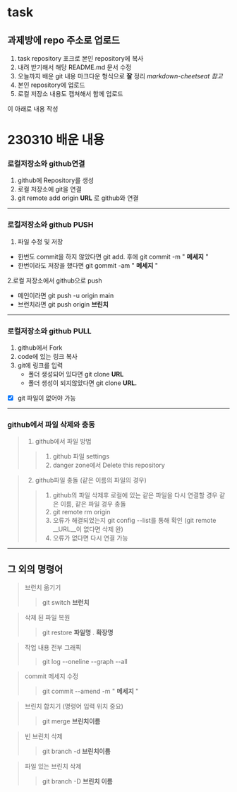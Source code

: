 # task

## 과제방에 repo 주소로 업로드

1. task repository 포크로 본인 repository에 복사
2. 내려 받기해서 해당 README.md 문서 수정
3. 오늘까지 배운 git 내용 마크다운 형식으로 __잘__ 정리
  _markdown-cheetseat 참고_
4. 본인 repository에 업로드
5. 로컬 저장소 내용도 캡쳐해서 함께 업로드

이 아래로 내용 작성


# 230310 배운 내용 #


### 로컬저장소와 github연결 ###

1. github에 Repository를 생성
2. 로컬 저장소에 git을 연결
3. git remote add origin __URL__ 로 github와 연결

  - - - -

### 로컬저장소와 github   __PUSH__ ###

1. 파일 수정 및 저장
 * 한번도 commit을 하지 않았다면 git add. 후에 git commit -m " __메세지__ "
 * 한번이라도 저장을 했다면 git gommit -am " __메세지__ "

2.로컬 저장소에서 github으로 push
 * 메인이라면 git push -u origin main
 * 브런치라면 git push origin __브린치__

  - - - -

### 로컬저장소와 github   __PULL__ ###

1. github에서 Fork
2. code에 있는 링크 복사
3. git에 링크를 입력
     * 폴더 생성되어 있다면 git clone __URL__
     * 폴더 생성이 되지않았다면 git clone __URL.__
 - [x] git 파일이 없어야 가능

  - - - -

### github에서 파일 삭제와 충동 ###

  > 1. github에서 파일 방법
  >> 1. github 파일 settings
  >> 2. danger zone에서 Delete this repository

  > 2. github파일 충돌 (같은 이름의 파일의 경우)
  >> 1. github의 파일 삭제후 로컬에 있는 같은 파일을 다시 연결할 경우 같은 이름, 같은 파일 경우 충돌
  >> 2. git remote rm origin
  >> 3. 오류가 해결되었는지 git config --list를 통해 확인 (git remote __URL__이 없다면 삭제 완)
  >> 4. 오류가 없다면 다시 연결 가능

  - - - -

## 그 외의 명령어 ##
  > 브런치 옮기기
  >> git switch __브런치__

  > 삭제 된 파일 복원
  >> git restore __파일명__ . __확장명__

  > 작업 내용 전부 그래픽
  >> git log --oneline --graph --all

  > commit 메세지 수정
  >> git commit --amend -m " __메세지__ "

  > 브린치 합치기 (명령어 입력 위치 중요)
  >> git merge __브린치이름__

  > 빈 브린치 삭제
  >> git branch -d __브린치이름__

  > 파일 있는 브린치 삭제
  >> git branch -D __브린치 이름__